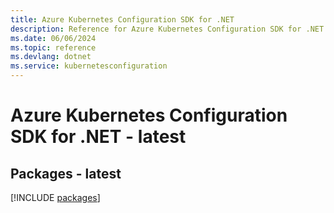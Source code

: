 ```yaml
---
title: Azure Kubernetes Configuration SDK for .NET
description: Reference for Azure Kubernetes Configuration SDK for .NET
ms.date: 06/06/2024
ms.topic: reference
ms.devlang: dotnet
ms.service: kubernetesconfiguration
---
```

# Azure Kubernetes Configuration SDK for .NET - latest
## Packages - latest
[!INCLUDE [packages](kubernetes-configuration-index.md)]
